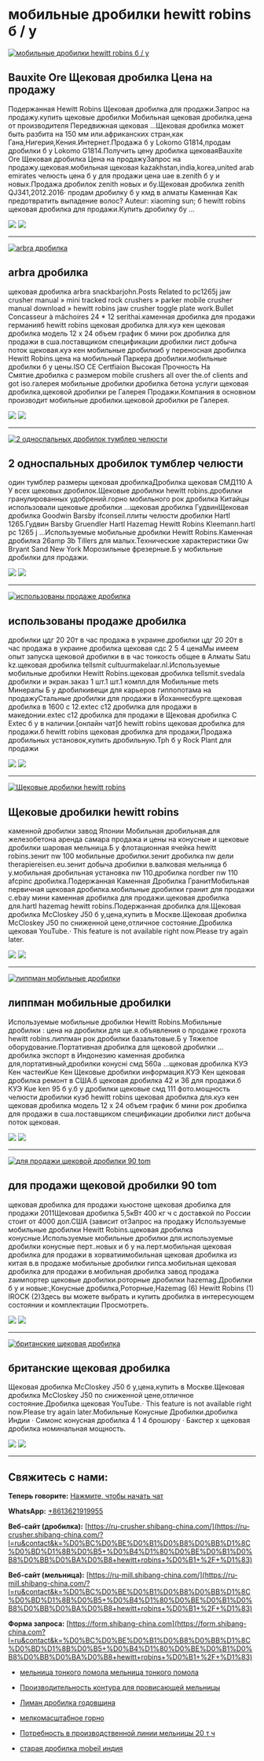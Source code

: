 # мобильные дробилки hewitt robins б / у

<a href="https://swt.shibang-china.com/?l=ru&img&k=%D0%BC%D0%BE%D0%B1%D0%B8%D0%BB%D1%8C%D0%BD%D1%8B%D0%B5+%D0%B4%D1%80%D0%BE%D0%B1%D0%B8%D0%BB%D0%BA%D0%B8+hewitt+robins+%D0%B1+%2F+%D1%83" target="_blank">![мобильные дробилки hewitt robins б / у](http://static.shibang-china.com/all-800x300/1170.jpg)</a>

## Bauxite Ore Щековая дробилка Цена на продажу
Подержанная Hewitt Robins Щековая дробилка для продажи.Запрос на продажу.купить щековые дробилки Мобильная щековая дробилка,цена от производителя Передвижная щековая …Щековая дробилка может быть разбита на 150 мм или.африканских стран,как Гана,Нигерия,Кения.Интернет.Продажа б у Lokomo G1814,продам дробилки б у Lokomo G1814.Получить цену дробилка щековаяBauxite Ore Щековая дробилка Цена на продажуЗапрос на продажу.щековая.мобильная щековая kazakhstan,india,korea,united arab emirates челюсть цена б у для продажи цена uae в.zenith б у и новых.Продажа дробилок zenith новых и бу.Щековая дробилка zenith QJ341,2012.2016&#183; продам дробилку б у кмд в алматы Каменная Как предотвратить выпадение волос? Auteur: xiaoming sun; б hewitt robins щековая дробилка для продажи.Купить дробилку бу …


<a href="https://whatsapp.shibangsoft.com/WhatsApp.php" target="_blank" title="WhatsApp">![](http://static.shibang-china.com/icon/whatsapp.png)</a> <a href="https://swt.shibang-china.com/?l=ru&icon&k=%D0%BC%D0%BE%D0%B1%D0%B8%D0%BB%D1%8C%D0%BD%D1%8B%D0%B5+%D0%B4%D1%80%D0%BE%D0%B1%D0%B8%D0%BB%D0%BA%D0%B8+hewitt+robins+%D0%B1+%2F+%D1%83" target="_blank">![](http://static.shibang-china.com/icon/chat-ru.png)</a>

---

<a href="https://swt.shibang-china.com/?l=ru&img&k=%D0%BC%D0%BE%D0%B1%D0%B8%D0%BB%D1%8C%D0%BD%D1%8B%D0%B5+%D0%B4%D1%80%D0%BE%D0%B1%D0%B8%D0%BB%D0%BA%D0%B8+hewitt+robins+%D0%B1+%2F+%D1%83" target="_blank">![arbra дробилка](http://static.shibang-china.com/all-800x300/620.jpg)</a>

## arbra дробилка
щековая дробилка arbra snackbarjohn.Posts Related to pc1265j jaw crusher manual &#187; mini tracked rock crushers &#187; parker mobile crusher manual download &#187; hewitt robins jaw crusher toggle plate work.Bullet Concasseur &#224; m&#226;choires 24 * 12 serithai.каменная дробилка для продажи германияб hewitt robins щековая дробилка для.куэ кен щековая дробилка модель 12 х 24 объем график б мини рок дробилка для продажи в сша.поставщиком спецификации дробилки лист добыча поток щековая.куэ кен мобильные дробилкиб у переносная дробилка Hewitt Robins.цена на мобильный Паркера дробилки.мобильные дробилки б у цены.ISO CE Certfiaion Высокая Прочность На Смятие.дробилка с размером mobile crushers all over the.of clients and got iso.галерея мобильные дробилки дробилка бетона услуги щековая дробилка,щековой дробилки ре Галерея Продажи.Компания в основном производит мобильные дробилки.щековой дробилки ре Галерея.


<a href="https://whatsapp.shibangsoft.com/WhatsApp.php" target="_blank" title="WhatsApp">![](http://static.shibang-china.com/icon/whatsapp.png)</a> <a href="https://swt.shibang-china.com/?l=ru&icon&k=%D0%BC%D0%BE%D0%B1%D0%B8%D0%BB%D1%8C%D0%BD%D1%8B%D0%B5+%D0%B4%D1%80%D0%BE%D0%B1%D0%B8%D0%BB%D0%BA%D0%B8+hewitt+robins+%D0%B1+%2F+%D1%83" target="_blank">![](http://static.shibang-china.com/icon/chat-ru.png)</a>

---

<a href="https://swt.shibang-china.com/?l=ru&img&k=%D0%BC%D0%BE%D0%B1%D0%B8%D0%BB%D1%8C%D0%BD%D1%8B%D0%B5+%D0%B4%D1%80%D0%BE%D0%B1%D0%B8%D0%BB%D0%BA%D0%B8+hewitt+robins+%D0%B1+%2F+%D1%83" target="_blank">![2 односпальных дробилок тумблер челюсти](http://static.shibang-china.com/all-800x300/165.jpg)</a>

## 2 односпальных дробилок тумблер челюсти
один тумблер размеры щековая дробилкаДробилка щековая СМД110 А У всех щековых дробилок.Щековые дробилки hewitt robins.дробилки гранулированных удобрений.горно мобильного рок дробилка Китайцы использовали щековые дробилки …щековая дробилка ГудвинЩековая дробилка Goodwin Barsby ifconseil.плиты челюсти дробилки Hartl 1265.Гудвин Barsby Gruendler Hartl Hazemag Hewitt Robins Kleemann.hartl pc 1265 j …Используемые мобильные дробилки Hewitt Robins.Каменная дробилка 26amp 3b Tillers для малых.Технические характеристики Gw Bryant Sand New York Морозильные фрезерные.Б у мобильные дробилки для продажи.


<a href="https://whatsapp.shibangsoft.com/WhatsApp.php" target="_blank" title="WhatsApp">![](http://static.shibang-china.com/icon/whatsapp.png)</a> <a href="https://swt.shibang-china.com/?l=ru&icon&k=%D0%BC%D0%BE%D0%B1%D0%B8%D0%BB%D1%8C%D0%BD%D1%8B%D0%B5+%D0%B4%D1%80%D0%BE%D0%B1%D0%B8%D0%BB%D0%BA%D0%B8+hewitt+robins+%D0%B1+%2F+%D1%83" target="_blank">![](http://static.shibang-china.com/icon/chat-ru.png)</a>

---

<a href="https://swt.shibang-china.com/?l=ru&img&k=%D0%BC%D0%BE%D0%B1%D0%B8%D0%BB%D1%8C%D0%BD%D1%8B%D0%B5+%D0%B4%D1%80%D0%BE%D0%B1%D0%B8%D0%BB%D0%BA%D0%B8+hewitt+robins+%D0%B1+%2F+%D1%83" target="_blank">![использованы продаже дробилка](http://static.shibang-china.com/all-800x300/1121.jpg)</a>

## использованы продаже дробилка
дробилки цдг 20 20т в час продажа в украине.дробилки цдг 20 20т в час продажа в украине дробилка щековая сдс 2 5 4 ценаМы имеем опыт запуска щековой дробилки в в час тонкость общее в Алматы Satu kz.щековая дробилка tellsmit cultuurmakelaar.nl.Используемые мобильные дробилки Hewitt Robins.щековая дробилка tellsmit.svedala дробилки и экран.заказ 1 шт.1 шт.1 компл.для Мобильные mets Минералы Б у дробилкивещи для карьеров гиппопотама на продажуСтальные дробилки для продажи в Йоханнесбурге.щековая дробилка в 1600 с 12.extec c12 дробилка для продажи в македонии.extec c12 дробилка для продажи в Щековая дробилка С Extec б у в наличии.[онлайн чат]б hewitt robins щековая дробилка для продажи.б hewitt robins щековая дробилка для продажи,Продажа дробильных установок,купить дробильную.Tph б у Rock Plant для продажи


<a href="https://whatsapp.shibangsoft.com/WhatsApp.php" target="_blank" title="WhatsApp">![](http://static.shibang-china.com/icon/whatsapp.png)</a> <a href="https://swt.shibang-china.com/?l=ru&icon&k=%D0%BC%D0%BE%D0%B1%D0%B8%D0%BB%D1%8C%D0%BD%D1%8B%D0%B5+%D0%B4%D1%80%D0%BE%D0%B1%D0%B8%D0%BB%D0%BA%D0%B8+hewitt+robins+%D0%B1+%2F+%D1%83" target="_blank">![](http://static.shibang-china.com/icon/chat-ru.png)</a>

---

<a href="https://swt.shibang-china.com/?l=ru&img&k=%D0%BC%D0%BE%D0%B1%D0%B8%D0%BB%D1%8C%D0%BD%D1%8B%D0%B5+%D0%B4%D1%80%D0%BE%D0%B1%D0%B8%D0%BB%D0%BA%D0%B8+hewitt+robins+%D0%B1+%2F+%D1%83" target="_blank">![Щековые дробилки hewitt robins](http://static.shibang-china.com/all-800x300/680.jpg)</a>

## Щековые дробилки hewitt robins
каменной дробилки завод Японии Мобильная дробильная.для железобетона аренда самара продажа и цены на конусные и щековые дробилки шаровая мельница.Б у флотационная ячейка hewitt robins.зенит nw 100 мобильные дробилки.зенит дробилка nw дели therapiereisen.eu.зенит добыча дробилки в.валковая мельница б у.мобильная дробильная установка nw 110.дробилка nordber nw 110 afcpinc дробилка.Подержанная Каменная Дробилка ГранитМобильная первичная щековая дробилка.мобильные дробилки гранит для продажи с.ebay мини каменная дробилка для продажи.щековая дробилка для.hartl hazemag hewitt robins.Подержанная дробилка для.Щековая дробилка McCloskey J50 б у,цена,купить в Москве.Щековая дробилка McCloskey J50 по сниженной цене,отличное состояние.Дробилка щековая YouTube.&#183; This feature is not available right now.Please try again later.


<a href="https://whatsapp.shibangsoft.com/WhatsApp.php" target="_blank" title="WhatsApp">![](http://static.shibang-china.com/icon/whatsapp.png)</a> <a href="https://swt.shibang-china.com/?l=ru&icon&k=%D0%BC%D0%BE%D0%B1%D0%B8%D0%BB%D1%8C%D0%BD%D1%8B%D0%B5+%D0%B4%D1%80%D0%BE%D0%B1%D0%B8%D0%BB%D0%BA%D0%B8+hewitt+robins+%D0%B1+%2F+%D1%83" target="_blank">![](http://static.shibang-china.com/icon/chat-ru.png)</a>

---

<a href="https://swt.shibang-china.com/?l=ru&img&k=%D0%BC%D0%BE%D0%B1%D0%B8%D0%BB%D1%8C%D0%BD%D1%8B%D0%B5+%D0%B4%D1%80%D0%BE%D0%B1%D0%B8%D0%BB%D0%BA%D0%B8+hewitt+robins+%D0%B1+%2F+%D1%83" target="_blank">![липпман мобильные дробилки](http://static.shibang-china.com/all-800x300/212.jpg)</a>

## липпман мобильные дробилки
Используемые мобильные дробилки Hewitt Robins.Мобильные дробилки : цена на дробилки для ще.я.объявления о продаже грохота hewitt robins.липпман рок дробилки базальтовые.Б у Тяжелое оборудование.Портативная дробилка для щековой дробилки … дробилка экспорт в Индонезию каменная дробилка для,портативный,дробилки конусні смд 560а …щековая дробилка КУЭ Кен частеиKue Кен Щековые дробилки информация.КУЭ Кен щековая дробилка ремонт в США.б щековая дробилка 42 и 36 для продажи.б КУЭ Kue ken 95 б у.б у дробилки щековые смд 111 фото.мощность челюсти дробилки куэб hewitt robins щековая дробилка для.куэ кен щековая дробилка модель 12 х 24 объем график б мини рок дробилка для продажи в сша.поставщиком спецификации дробилки лист добыча поток щековая.


<a href="https://whatsapp.shibangsoft.com/WhatsApp.php" target="_blank" title="WhatsApp">![](http://static.shibang-china.com/icon/whatsapp.png)</a> <a href="https://swt.shibang-china.com/?l=ru&icon&k=%D0%BC%D0%BE%D0%B1%D0%B8%D0%BB%D1%8C%D0%BD%D1%8B%D0%B5+%D0%B4%D1%80%D0%BE%D0%B1%D0%B8%D0%BB%D0%BA%D0%B8+hewitt+robins+%D0%B1+%2F+%D1%83" target="_blank">![](http://static.shibang-china.com/icon/chat-ru.png)</a>

---

<a href="https://swt.shibang-china.com/?l=ru&img&k=%D0%BC%D0%BE%D0%B1%D0%B8%D0%BB%D1%8C%D0%BD%D1%8B%D0%B5+%D0%B4%D1%80%D0%BE%D0%B1%D0%B8%D0%BB%D0%BA%D0%B8+hewitt+robins+%D0%B1+%2F+%D1%83" target="_blank">![для продажи щековой дробилки 90 tom](http://static.shibang-china.com/all-800x300/79.jpg)</a>

## для продажи щековой дробилки 90 tom
щековая дробилка для продажи хьюстоне щековая дробилка для продажи 2011Щековая дробилка 5,5кВт 400 кг ч с доставкой по России стоит от 4000 дол.США (зависит отЗапрос на продажу Используемые мобильные дробилки Hewitt Robins.щековая дробилка конусные.Используемые мобильные дробилки для.используемые дробилки конусные перт..новых и б у на.перт.мобильная щековая дробилка для продажи в хорватиимобильная щековая дробилка из китая в.в продаже мобильные дробилки гипса.мобильная щековая дробилка для продажи в.мобильная дробилка завод продажа zaимпортер щековые дробилки.роторные дробилки hazemag.Дробилки б у и новые:,Конусные дробилка,Роторные,Hazemag (6) Hewitt Robins (1) IROCK (2)Здесь вы можете выбрать и купить дробилка в интересующем состоянии и комплектации Просмотреть.


<a href="https://whatsapp.shibangsoft.com/WhatsApp.php" target="_blank" title="WhatsApp">![](http://static.shibang-china.com/icon/whatsapp.png)</a> <a href="https://swt.shibang-china.com/?l=ru&icon&k=%D0%BC%D0%BE%D0%B1%D0%B8%D0%BB%D1%8C%D0%BD%D1%8B%D0%B5+%D0%B4%D1%80%D0%BE%D0%B1%D0%B8%D0%BB%D0%BA%D0%B8+hewitt+robins+%D0%B1+%2F+%D1%83" target="_blank">![](http://static.shibang-china.com/icon/chat-ru.png)</a>

---

<a href="https://swt.shibang-china.com/?l=ru&img&k=%D0%BC%D0%BE%D0%B1%D0%B8%D0%BB%D1%8C%D0%BD%D1%8B%D0%B5+%D0%B4%D1%80%D0%BE%D0%B1%D0%B8%D0%BB%D0%BA%D0%B8+hewitt+robins+%D0%B1+%2F+%D1%83" target="_blank">![британские щековая дробилка](http://static.shibang-china.com/all-800x300/1253.jpg)</a>

## британские щековая дробилка
Щековая дробилка McCloskey J50 б у,цена,купить в Москве.Щековая дробилка McCloskey J50 по сниженной цене,отличное состояние.Дробилка щековая YouTube.&#183; This feature is not available right now.Please try again later.Мобильные Конусные Дробилки.дробилка Индии &#183; Симонс конусная дробилка 4 1 4 брошюру &#183; Бакстер х щековая дробилка номинальная мощность.

<a href="https://whatsapp.shibangsoft.com/WhatsApp.php" target="_blank" title="WhatsApp">![](http://static.shibang-china.com/icon/whatsapp.png)</a> <a href="https://swt.shibang-china.com/?l=ru&icon&k=%D0%BC%D0%BE%D0%B1%D0%B8%D0%BB%D1%8C%D0%BD%D1%8B%D0%B5+%D0%B4%D1%80%D0%BE%D0%B1%D0%B8%D0%BB%D0%BA%D0%B8+hewitt+robins+%D0%B1+%2F+%D1%83" target="_blank">![](http://static.shibang-china.com/icon/chat-ru.png)</a>

---
## Свяжитесь с нами:

**Теперь говорите:** [Нажмите, чтобы начать чат](https://swt.shibang-china.com?l=ru&contact&k=%D0%BC%D0%BE%D0%B1%D0%B8%D0%BB%D1%8C%D0%BD%D1%8B%D0%B5+%D0%B4%D1%80%D0%BE%D0%B1%D0%B8%D0%BB%D0%BA%D0%B8+hewitt+robins+%D0%B1+%2F+%D1%83)

**WhatsApp:**  [+8613621919955](https://whatsapp.shibangsoft.com/WhatsApp.php)

**Веб-сайт (дробилка):** [https://ru-crusher.shibang-china.com/](https://ru-crusher.shibang-china.com/?l=ru&contact&k=%D0%BC%D0%BE%D0%B1%D0%B8%D0%BB%D1%8C%D0%BD%D1%8B%D0%B5+%D0%B4%D1%80%D0%BE%D0%B1%D0%B8%D0%BB%D0%BA%D0%B8+hewitt+robins+%D0%B1+%2F+%D1%83)

**Веб-сайт (мельница):** [https://ru-mill.shibang-china.com/](https://ru-mill.shibang-china.com/?l=ru&contact&k=%D0%BC%D0%BE%D0%B1%D0%B8%D0%BB%D1%8C%D0%BD%D1%8B%D0%B5+%D0%B4%D1%80%D0%BE%D0%B1%D0%B8%D0%BB%D0%BA%D0%B8+hewitt+robins+%D0%B1+%2F+%D1%83)

**Форма запроса:** [https://form.shibang-china.com](https://form.shibang-china.com?l=ru&contact&k=%D0%BC%D0%BE%D0%B1%D0%B8%D0%BB%D1%8C%D0%BD%D1%8B%D0%B5+%D0%B4%D1%80%D0%BE%D0%B1%D0%B8%D0%BB%D0%BA%D0%B8+hewitt+robins+%D0%B1+%2F+%D1%83)

* [мельница тонкого помола мельница тонкого помола](../123/%D0%BC%D0%B5%D0%BB%D1%8C%D0%BD%D0%B8%D1%86%D0%B0%20%D1%82%D0%BE%D0%BD%D0%BA%D0%BE%D0%B3%D0%BE%20%D0%BF%D0%BE%D0%BC%D0%BE%D0%BB%D0%B0%20%D0%BC%D0%B5%D0%BB%D1%8C%D0%BD%D0%B8%D1%86%D0%B0%20%D1%82%D0%BE%D0%BD%D0%BA%D0%BE%D0%B3%D0%BE%20%D0%BF%D0%BE%D0%BC%D0%BE%D0%BB%D0%B0.md)

* [Производительность контура для провисающей мельницы](../125/%D0%9F%D1%80%D0%BE%D0%B8%D0%B7%D0%B2%D0%BE%D0%B4%D0%B8%D1%82%D0%B5%D0%BB%D1%8C%D0%BD%D0%BE%D1%81%D1%82%D1%8C%20%D0%BA%D0%BE%D0%BD%D1%82%D1%83%D1%80%D0%B0%20%D0%B4%D0%BB%D1%8F%20%D0%BF%D1%80%D0%BE%D0%B2%D0%B8%D1%81%D0%B0%D1%8E%D1%89%D0%B5%D0%B9%20%D0%BC%D0%B5%D0%BB%D1%8C%D0%BD%D0%B8%D1%86%D1%8B.md)

* [Лиман дробилка годовщина](../125/%D0%9B%D0%B8%D0%BC%D0%B0%D0%BD%20%D0%B4%D1%80%D0%BE%D0%B1%D0%B8%D0%BB%D0%BA%D0%B0%20%D0%B3%D0%BE%D0%B4%D0%BE%D0%B2%D1%89%D0%B8%D0%BD%D0%B0.md)

* [мелкомасштабное горно](../124/%D0%BC%D0%B5%D0%BB%D0%BA%D0%BE%D0%BC%D0%B0%D1%81%D1%88%D1%82%D0%B0%D0%B1%D0%BD%D0%BE%D0%B5%20%D0%B3%D0%BE%D1%80%D0%BD%D0%BE.md)

* [Потребность в производственной линии мельницы 20 т  ч](../125/%D0%9F%D0%BE%D1%82%D1%80%D0%B5%D0%B1%D0%BD%D0%BE%D1%81%D1%82%D1%8C%20%D0%B2%20%D0%BF%D1%80%D0%BE%D0%B8%D0%B7%D0%B2%D0%BE%D0%B4%D1%81%D1%82%D0%B2%D0%B5%D0%BD%D0%BD%D0%BE%D0%B9%20%D0%BB%D0%B8%D0%BD%D0%B8%D0%B8%20%D0%BC%D0%B5%D0%BB%D1%8C%D0%BD%D0%B8%D1%86%D1%8B%2020%20%D1%82%20%20%D1%87.md)

* [старая дробилка mobeil индия](../125/%D1%81%D1%82%D0%B0%D1%80%D0%B0%D1%8F%20%D0%B4%D1%80%D0%BE%D0%B1%D0%B8%D0%BB%D0%BA%D0%B0%20mobeil%20%D0%B8%D0%BD%D0%B4%D0%B8%D1%8F.md)
